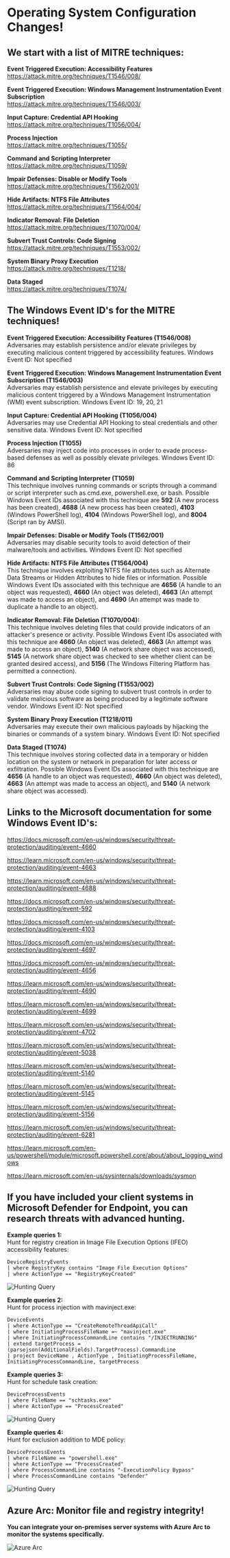 # Operating System Configuration Changes!

## We start with a list of MITRE techniques:

**Event Triggered Execution: Accessibility Features**  
https://attack.mitre.org/techniques/T1546/008/

**Event Triggered Execution: Windows Management Instrumentation Event Subscription**  
https://attack.mitre.org/techniques/T1546/003/

**Input Capture: Credential API Hooking**  
https://attack.mitre.org/techniques/T1056/004/

**Process Injection**  
https://attack.mitre.org/techniques/T1055/

**Command and Scripting Interpreter**  
https://attack.mitre.org/techniques/T1059/

**Impair Defenses: Disable or Modify Tools**  
https://attack.mitre.org/techniques/T1562/001/

**Hide Artifacts: NTFS File Attributes**  
https://attack.mitre.org/techniques/T1564/004/

**Indicator Removal: File Deletion**  
https://attack.mitre.org/techniques/T1070/004/

**Subvert Trust Controls: Code Signing**  
https://attack.mitre.org/techniques/T1553/002/

**System Binary Proxy Execution**  
https://attack.mitre.org/techniques/T1218/

**Data Staged**  
https://attack.mitre.org/techniques/T1074/

## The Windows Event ID's for the MITRE techniques!

**Event Triggered Execution: Accessibility Features (T1546/008)**  
Adversaries may establish persistence and/or elevate privileges by executing malicious content triggered by accessibility features. Windows Event ID: Not specified

**Event Triggered Execution: Windows Management Instrumentation Event Subscription (T1546/003)**  
Adversaries may establish persistence and elevate privileges by executing malicious content triggered by a Windows Management Instrumentation (WMI) event subscription. Windows Event ID: 19, 20, 21

**Input Capture: Credential API Hooking (T1056/004)**  
Adversaries may use Credential API Hooking to steal credentials and other sensitive data. Windows Event ID: Not specified

**Process Injection (T1055)**  
Adversaries may inject code into processes in order to evade process-based defenses as well as possibly elevate privileges. Windows Event ID: 86

**Command and Scripting Interpreter (T1059)**  
This technique involves running commands or scripts through a command or script interpreter such as cmd.exe, powershell.exe, or bash. Possible Windows Event IDs associated with this technique are **592** (A new process has been created), **4688** (A new process has been created), **4103** (Windows PowerShell log), **4104** (Windows PowerShell log), and **8004** (Script ran by AMSI).

**Impair Defenses: Disable or Modify Tools (T1562/001)**  
Adversaries may disable security tools to avoid detection of their malware/tools and activities. Windows Event ID: Not specified

**Hide Artifacts: NTFS File Attributes (T1564/004)**  
This technique involves exploiting NTFS file attributes such as Alternate Data Streams or Hidden Attributes to hide files or information. Possible Windows Event IDs associated with this technique are **4656** (A handle to an object was requested), **4660** (An object was deleted), **4663** (An attempt was made to access an object), and **4690** (An attempt was made to duplicate a handle to an object).

**Indicator Removal: File Deletion (T1070/004):**  
 This technique involves deleting files that could provide indicators of an attacker's presence or activity. Possible Windows Event IDs associated with this technique are **4660** (An object was deleted), **4663** (An attempt was made to access an object), **5140** (A network share object was accessed), **5145** (A network share object was checked to see whether client can be granted desired access), and **5156** (The Windows Filtering Platform has permitted a connection).

**Subvert Trust Controls: Code Signing (T1553/002)**  
Adversaries may abuse code signing to subvert trust controls in order to validate malicious software as being produced by a legitimate software vendor. Windows Event ID: Not specified

**System Binary Proxy Execution (T1218/011)**  
Adversaries may execute their own malicious payloads by hijacking the binaries or commands of a system binary. Windows Event ID: Not specified

**Data Staged (T1074)**  
This technique involves storing collected data in a temporary or hidden location on the system or network in preparation for later access or exfiltration. Possible Windows Event IDs associated with this technique are **4656** (A handle to an object was requested), **4660** (An object was deleted), **4663** (An attempt was made to access an object), and **5140** (A network share object was accessed).

## Links to the Microsoft documentation for some Windows Event ID's:

https://docs.microsoft.com/en-us/windows/security/threat-protection/auditing/event-4660

https://learn.microsoft.com/en-us/windows/security/threat-protection/auditing/event-4663

https://learn.microsoft.com/en-us/windows/security/threat-protection/auditing/event-4688

https://docs.microsoft.com/en-us/windows/security/threat-protection/auditing/event-592

https://docs.microsoft.com/en-us/windows/security/threat-protection/auditing/event-4103

https://docs.microsoft.com/en-us/windows/security/threat-protection/auditing/event-4697

https://docs.microsoft.com/en-us/windows/security/threat-protection/auditing/event-4656

https://learn.microsoft.com/en-us/windows/security/threat-protection/auditing/event-4690

https://learn.microsoft.com/en-us/windows/security/threat-protection/auditing/event-4699

https://learn.microsoft.com/en-us/windows/security/threat-protection/auditing/event-4702

https://learn.microsoft.com/en-us/windows/security/threat-protection/auditing/event-5038

https://learn.microsoft.com/en-us/windows/security/threat-protection/auditing/event-5140

https://learn.microsoft.com/en-us/windows/security/threat-protection/auditing/event-5145

https://learn.microsoft.com/en-us/windows/security/threat-protection/auditing/event-5156

https://learn.microsoft.com/en-us/windows/security/threat-protection/auditing/event-6281

https://learn.microsoft.com/en-us/powershell/module/microsoft.powershell.core/about/about_logging_windows

https://learn.microsoft.com/en-us/sysinternals/downloads/sysmon

## If you have included your client systems in Microsoft Defender for Endpoint, you can research threats with advanced hunting.

**Example queries 1:**  
Hunt for registry creation in Image File Execution Options (IFEO) accessibility features:  
```
DeviceRegistryEvents
| where RegistryKey contains "Image File Execution Options"
| where ActionType == "RegistryKeyCreated"
```

<img src="/Different_hunting_methods/Images/Hunt_Query_2.png" alt="Hunting Query">

**Example queries 2:**  
Hunt for process injection with mavinject.exe:  
```
DeviceEvents
| where ActionType == "CreateRemoteThreadApiCall"
| where InitiatingProcessFileName =~ "mavinject.exe"
| where InitiatingProcessCommandLine contains "/INJECTRUNNING"
| extend targetProcess = (parsejson(AdditionalFields).TargetProcess).CommandLine
| project DeviceName , ActionType , InitiatingProcessFileName, InitiatingProcessCommandLine, targetProcess
```

**Example queries 3:**  
Hunt for schedule task creation:  
```
DeviceProcessEvents
| where FileName == "schtasks.exe"
| where ActionType == "ProcessCreated"
```

<img src="/Different_hunting_methods/Images/Hunt_Query_3.png" alt="Hunting Query">

**Example queries 4:**  
Hunt for exclusion addition to MDE policy:  
```
DeviceProcessEvents
| where FileName == "powershell.exe"
| where ActionType == "ProcessCreated"
| where ProcessCommandLine contains "-ExecutionPolicy Bypass"
| where ProcessCommandLine contains "Defender"
```

<img src="/Different_hunting_methods/Images/Hunt_Query_4.png" alt="Hunting Query">

## Azure Arc: Monitor file and registry integrity!

**You can integrate your on-premises server systems with Azure Arc to monitor the systems specifically.**  

<img src="/Different_hunting_methods/Images/Azure_Arc.png.png" alt="Azure Arc">